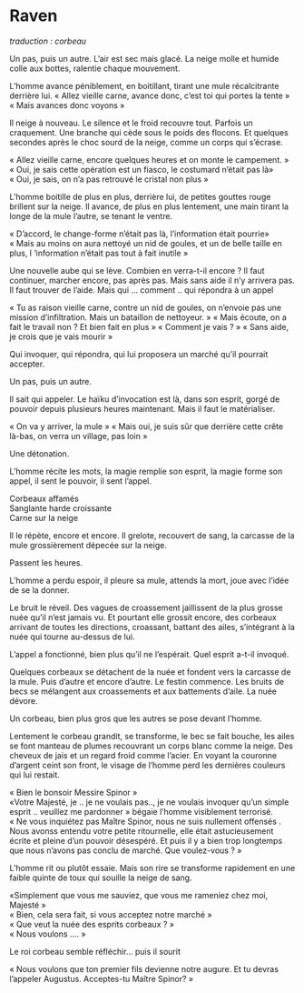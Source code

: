 # Raven

*traduction : corbeau*

Un pas, puis un autre. L’air est sec mais glacé. La neige molle et humide colle aux bottes, ralentie chaque mouvement.

L’homme avance péniblement, en boitillant, tirant une mule récalcitrante derrière lui.
« Allez vieille carne, avance donc, c’est toi qui portes la tente »
« Mais avances donc voyons »

Il neige à nouveau. Le silence et le froid recouvre tout. Parfois un craquement. Une branche qui cède sous le poids des flocons. Et quelques secondes après le choc sourd de la neige, comme un corps qui s’écrase.

« Allez vieille carne, encore quelques heures et on monte le campement. »
« Oui, je sais cette opération est un fiasco, le costumard n’était pas là»
« Oui, je sais, on n’a pas retrouvé le cristal non plus »

L’homme boitille de plus en plus, derrière lui, de petites gouttes rouge brillent sur la neige. Il avance, de plus en plus lentement, une main tirant la longe de la mule l’autre, se tenant le ventre.

« D’accord, le change-forme n’était pas là, l’information était pourrie»
« Mais au moins on aura nettoyé un nid de goules, et un de belle taille en plus, l ‘information n’était pas tout à fait inutile »

Une nouvelle aube qui se lève. Combien en verra-t-il encore ? Il faut continuer, marcher encore, pas après pas. Mais sans aide il n’y arrivera pas. Il faut trouver de l’aide. Mais qui … comment .. qui répondra à un appel

« Tu as raison vieille carne, contre un nid de goules, on n’envoie pas une mission d’infiltration. Mais un bataillon de nettoyeur. »
« Mais écoute, on a fait le travail non ? Et bien fait en plus »
« Comment je vais ? »
« Sans aide, je crois que je vais mourir »

Qui invoquer, qui répondra, qui lui proposera un marché qu’il pourrait accepter.

Un pas, puis un autre.

Il sait qui appeler. Le haïku d’invocation est là, dans son esprit, gorgé de pouvoir depuis plusieurs heures maintenant. Mais il faut le matérialiser.

« On va y arriver, la mule »
« Mais oui, je suis sûr que derrière cette crête là-bas, on verra un village, pas loin »


Une détonation.


L’homme récite les mots, la magie remplie son esprit, la magie forme son appel, il sent le pouvoir, il sent l’appel.

Corbeaux affamés  
Sanglante harde croissante  
Carne sur la neige  


Il le répète, encore et encore. Il grelote, recouvert de sang, la carcasse de la mule grossièrement dépecée sur la neige.


Passent les heures.


L’homme a perdu espoir, il pleure sa mule, attends la mort, joue avec l’idée de se la donner.


Le bruit le réveil. Des vagues de croassement jaillissent de la plus grosse nuée qu’il n’est jamais vu.    Et pourtant elle grossit encore, des corbeaux arrivant de toutes les directions, croassant, battant des ailes, s’intégrant à la nuée qui tourne au-dessus de lui.

L’appel a fonctionné, bien plus qu’il ne l’espérait. Quel esprit a-t-il invoqué.

Quelques corbeaux se détachent de la nuée et fondent vers la carcasse de la mule. Puis d’autre et  encore d’autre. Le festin commence. Les bruits de becs se mélangent aux croassements et aux battements d’aile. La nuée dévore.

Un corbeau, bien plus gros que les autres se pose devant l’homme.

Lentement le corbeau grandit, se transforme, le bec se fait bouche, les ailes se font manteau de plumes recouvrant un corps blanc comme la neige. Des cheveux de jais et un regard froid comme l’acier. En voyant la couronne d’argent ceint son front, le visage de l’homme perd les dernières couleurs qui lui restait.

« Bien le bonsoir Messire Spinor »  
«Votre Majesté, je .. je ne voulais pas.., je ne voulais invoquer qu’un simple esprit .. veuillez me pardonner » bégaie l’homme visiblement terrorisé.  
« Ne vous inquiétez pas Maître Spinor, nous ne suis nullement offensés . Nous avonss entendu votre petite ritournelle, elle était astucieusement écrite et pleine d’un pouvoir désespéré. Et puis il y a bien trop longtemps que nous n’avons pas conclu de marché. Que voulez-vous ? »  

L’homme rit ou plutôt essaie. Mais son rire se transforme rapidement en une faible quinte de toux qui souille la neige de sang.  

«Simplement que vous me sauviez, que vous me rameniez chez moi, Majesté »  
« Bien, cela sera fait, si vous acceptez notre marché »  
« Que veut la nuée des esprits corbeaux ? »  
« Nous voulons …. » 

Le roi corbeau semble réfléchir… puis il sourit  

« Nous voulons que ton premier fils devienne notre augure. Et tu devras l’appeler Augustus. Acceptes-tu Maître Spinor? »

